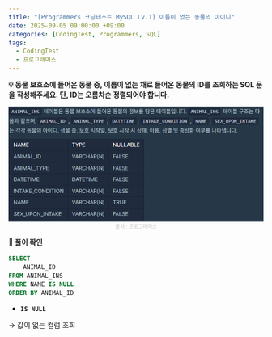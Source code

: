```yaml
---
title: "[Programmers 코딩테스트 MySQL Lv.1] 이름이 없는 동물의 아이디"
date: 2025-09-05 09:00:00 +09:00
categories: [CodingTest, Programmers, SQL]
tags:
  - CodingTest
  - 프로그래머스
---
```


**💡 동물 보호소에 들어온 동물 중, 이름이 없는 채로 들어온 동물의 ID를 조회하는 SQL 문을 작성해주세요. 단, ID는 오름차순 정렬되어야 합니다.**

<img src="/assets/img/CodingTest/SQL/5.png" align="center" alt="sql5">
<figcaption align="center" style="color:silver; font-size:10px; margin-top:1px;">출처 : 프로그래머스</figcaption>

**📍 풀이 확인**

```sql
SELECT
    ANIMAL_ID
FROM ANIMAL_INS
WHERE NAME IS NULL
ORDER BY ANIMAL_ID
```

- **`IS NULL`**

→ 값이 없는 컬럼 조회
